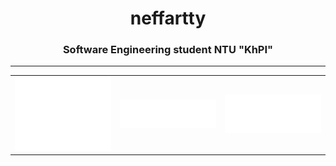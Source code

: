 <h1 align="center">neffartty</h1>
<h3 align="center">Software Engineering student NTU "KhPI"</h3>
<hr>
<table>
  <tr>
    <td rowspan="2">
      <img src="/github-metrics.svg" alt="metrics" width="400">
    </td>
    <td>
      <img src="/metrics.plugin.languages.indepth.svg" alt="languages" width="400">
    </td>
    <td>
      <img src="/metrics.plugin.activity.svg" alt="activity" width="400">
    </td>
  </tr>
</table>
